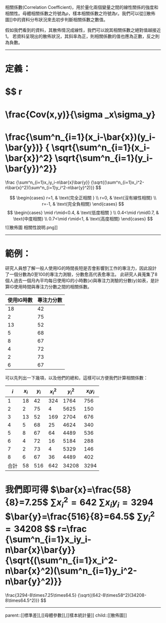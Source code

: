 相關係數(Correlation Coefficient)，用於量化兩個變量之間的線性關係的強度和相關性。母體相關係數之符號為$\rho$，樣本相關係數之符號為$r$。我們可以從[[散佈圖]]中的資料分布狀況來去初步判斷相關係數之數值。

假如我們看到的資料，其散佈情況成線性，我們可以說其相關係數之絕對值越接近1。
若資料呈現出的散佈狀況，其斜率為正，則相關係數的值也應為正數，反之則為負數。
- - -
# 定義：
$$
r
=
\frac{Cov(x,y)}{\sigma _x\sigma_y}
=
\frac{\sum^n_{i=1}(x_i-\bar{x})(y_i-\bar{y})}
{ \sqrt{\sum^n_{i=1}(x_i-\bar{x})^2} \sqrt{\sum^n_{i=1}(y_i-\bar{y})^2}}
=
\frac
{\sum^n_{i=1}x_iy_i-n\bar{x}\bar{y}}
{\sqrt{(\sum^n_{i=1}x_i^2-n\bar{x}^2)(\sum^n_{i=1}y_i^2-n\bar{y}^2)}}
$$

$$
\begin{cases}
    r=1, & \text{完全正相關 } \\
    r=0, & \text{沒有線性相關}  \\
    r=-1, & \text{完全負相關}
\end{cases}
$$
$$
\begin{cases}
    \mid r\mid<0.4, & \text{低度相關 } \\
    0.4<\mid r\mid0.7, & \text{中度相關}  \\
    0.7<\mid r\mid<1, & \text{高度相關}
\end{cases}
$$
![[散佈圖 相關性說明.png]]
- - -
# 範例：
研究人員想了解一般人使用IG的時間長短是否會影響到工作的專注力，因此設計了一個分數為0至100的專注力測驗，分數愈高代表愈專注。
此研究人員蒐集了8個人過去一個月內平均每日使用IG的小時數($x$)與專注力測驗的分數(y)如表，是計算IG使用時間與專注力分數之間的相關係數。

| 使用IG時數 | 專注力分數 |
| ------ | ----- |
| 18     | 42    |
| 2      | 75    |
| 13     | 52    |
| 5      | 68    |
| 8      | 67    |
| 4      | 72    |
| 2      | 73    |
| 6      | 67    |
可以先列出一下幾項，以及他們的總和，這樣可以方便我們計算相關係數：

| $i$ | $x_i$ | $y_i$ | $x_i^2$ | $y_i^2$ | $x_iy_i$ |
| --- | ----- | ----- | ------- | ------- | -------- |
| 1   | 18    | 42    | 324     | 1764    | 756      |
| 2   | 2     | 75    | 4       | 5625    | 150      |
| 3   | 13    | 52    | 169     | 2704    | 676      |
| 4   | 5     | 68    | 25      | 4624    | 340      |
| 5   | 8     | 67    | 64      | 4489    | 536      |
| 6   | 4     | 72    | 16      | 5184    | 288      |
| 7   | 2     | 73    | 4       | 5329    | 146      |
| 8   | 6     | 67    | 36      | 4489    | 402      |
| 合計  | 58    | 516   | 642     | 34208   | 3294     |
我們即可得
$\bar{x}=\frac{58}{8}=7.25$     $\sum{x}^2_i=642$      $\sum x_i y_i=3294$
$\bar{y}=\frac{516}{8}=64.5$    $\sum{y}^2_i=34208$
$$
r=\frac
{\sum^n_{i=1}x_iy_i-n\bar{x}\bar{y}}
{\sqrt{(\sum^n_{i=1}x_i^2-n\bar{x}^2)(\sum^n_{i=1}y_i^2-n\bar{y}^2)}}
=
\frac{3294-8\times7.25\times64.5}
{\sqrt{(642-8\times58^2)(34208-8\times64.5^2)}}
$$

- - -
parent::[[標準差]],[[母體參數]],[[樣本統計量]]
child::[[散佈圖]]
